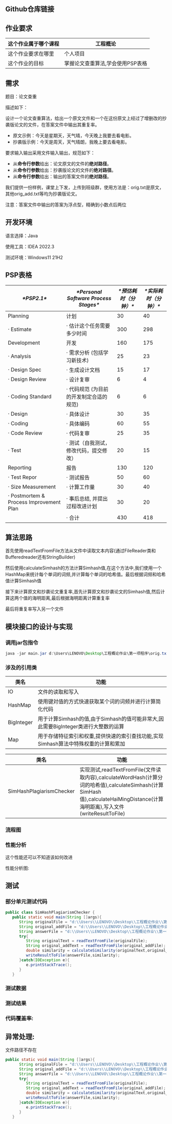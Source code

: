 ## Github仓库链接

## 作业要求

| 这个作业属于哪个课程 | 工程概论                         |
| -------------------- | -------------------------------- |
| 这个作业要求在哪里   | 个人项目                         |
| 这个作业的目标       | 掌握论文查重算法,学会使用PSP表格 |

## 需求

题目：论文查重

描述如下：

设计一个论文查重算法，给出一个原文文件和一个在这份原文上经过了增删改的抄袭版论文的文件，在答案文件中输出其重复率。

- 原文示例：今天是星期天，天气晴，今天晚上我要去看电影。
- 抄袭版示例：今天是周天，天气晴朗，我晚上要去看电影。

要求输入输出采用文件输入输出，规范如下：

- 从**命令行参数**给出：论文原文的文件的**绝对路径**。
- 从**命令行参数**给出：抄袭版论文的文件的**绝对路径**。
- 从**命令行参数**给出：输出的答案文件的**绝对路径**。

我们提供一份样例，课堂上下发，上传到班级群，使用方法是：orig.txt是原文，其他orig_add.txt等均为抄袭版论文。

注意：答案文件中输出的答案为浮点型，精确到小数点后两位

## 开发环境

语言选择：Java

使用工具：IDEA 2022.3

测试环境：Windows11 21H2

## PSP表格

| ***\*PSP2.1\****                        | ***\*Personal Software Process Stages\**** | ***\*预估耗时（分钟）\**** | ***\*实际耗时（分钟）\**** |
| --------------------------------------- | ------------------------------------------ | -------------------------- | -------------------------- |
| Planning                                | 计划                                       | 30                         | 40                         |
| · Estimate                              | · 估计这个任务需要多少时间                 | 300                        | 298                        |
| Development                             | 开发                                       | 160                        | 175                        |
| · Analysis                              | · 需求分析 (包括学习新技术)                | 25                         | 23                         |
| · Design Spec                           | · 生成设计文档                             | 15                         | 17                         |
| · Design Review                         | · 设计复审                                 | 6                          | 4                          |
| · Coding Standard                       | · 代码规范 (为目前的开发制定合适的规范)    | 6                          | 6                          |
| · Design                                | · 具体设计                                 | 30                         | 35                         |
| · Coding                                | · 具体编码                                 | 60                         | 55                         |
| · Code Review                           | · 代码复审                                 | 25                         | 35                         |
| · Test                                  | · 测试（自我测试，修改代码，提交修改）     | 20                         | 15                         |
| Reporting                               | 报告                                       | 130                        | 120                        |
| · Test Repor                            | · 测试报告                                 | 50                         | 60                         |
| · Size Measurement                      | · 计算工作量                               | 30                         | 40                         |
| · Postmortem & Process Improvement Plan | · 事后总结, 并提出过程改进计划             | 30                         | 20                         |
|                                         | · 合计                                     | 430                        | 418                        |

## 算法思路

首先使用readTextFromFile方法从文件中读取文本内容(通过FileReader类和Bufferedreader还有StringBuilder)

然后使用calculateSimhash的方法计算Simhash值,在这个方法中,我们使用一个HashMap来统计每个单词的词频,并计算每个单词的哈希值。最后根据词频和哈希值计算Simhash值

接下来计算原文和抄袭论文重复率,首先计算原文和抄袭论文的Simhash值,然后计算这两个值的海明距离,最后根据海明距离计算重复率

最后将重复率写入另一个文件

## 模块接口的设计与实现

### 调用jar包指令

```java
java -jar main.jar d:\Users\LENOVO\Desktop\工程概论作业\第一项程序\orig.txt d:\Users\LENOVO\Desktop\工程概论作业\第一项程序\orig_add.txt d:\Users\LENOVO\Desktop\工程概论作业\第一项程序\answer.txt
```

### 涉及的引用类

| 类名       | 功能                                                         |
| ---------- | ------------------------------------------------------------ |
| IO         | 文件的读取和写入                                             |
| HashMap    | 使用键対值的方式快速获取某个词的词频并进行计算简化代码       |
| BigInteger | 用于计算Simhash的值,由于Simhash的值可能非常大,因此需要BigInteger类进行大整数的运算 |
| Map        | 用于存储特征索引和权重,提供快速的索引查找功能,实现Simhash算法中特殊权重的计算和累加 |

| 类名                     | 功能                                                         |
| ------------------------ | ------------------------------------------------------------ |
| SimHashPlagiarismChecker | 实现测试,readTextFromFile(文件读取内容),calculateWordHash(计算分词的哈希值),calculateSimhash(计算SimHash值),calculateHaiMingDistance(计算海明距离),写入文件(writeResultToFile) |

### 流程图

### 性能分析

这个性能还可以不知道该如何改进

性能分析图:

## 测试

### 部分单元测试代码

```java
public class SimHashPlagiarismChecker {
   public static void main(String []args){
      String originalFile = "d:\\Users\\LENOVO\\Desktop\\工程概论作业\\第一项程序\\orig.txt";
      String original_addFile = "d:\\Users\\LENOVO\\Desktop\\工程概论作业\\第一项程序\\orig_add.txt";
      String answerFile = "d:\\Users\\LENOVO\\Desktop\\工程概论作业\\第一项程序\\answer.txt";
      try{
         String originalText = readTextFromFile(originalFile);
         String original_addText = readTextFromFile(original_addFile);
         double similarity = calculateSimilarity(originalText,original_addText);
         writeResultToFile(answerFile,similarity);
      }catch(IOException e){
         e.printStackTrace();
      }
   }
```

### 测试数据

### 测试结果

### 代码覆盖率:

## 异常处理:

文件路径不存在

```java
public static void main(String []args){
      String originalFile = "d:\\Users\\LENOVO\\Desktop\\工程概论作业\\第一项程序\\ori.txt";
      String original_addFile = "d:\\Users\\LENOVO\\Desktop\\工程概论作业\\第一项程序\\orig_add.txt";
      String answerFile = "d:\\Users\\LENOVO\\Desktop\\工程概论作业\\第一项程序\\answer.txt";
      try{
         String originalText = readTextFromFile(originalFile);
         String original_addText = readTextFromFile(original_addFile);
         double similarity = calculateSimilarity(originalText,original_addText);
         writeResultToFile(answerFile,similarity);
      }catch(IOException e){
         e.printStackTrace();
      }
   }
```


